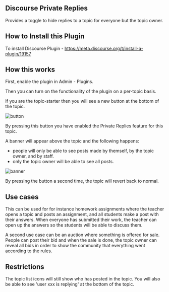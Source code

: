 ## Discourse Private Replies

Provides a toggle to hide replies to a topic for everyone but the topic owner.

## How to Install this Plugin

To install Discourse Plugin - https://meta.discourse.org/t/install-a-plugin/19157

## How this works

First, enable the plugin in Admin - Plugins.

Then you can turn on the functionality of the plugin on a per-topic basis.

If you are the topic-starter then you will see a new button at the bottom of the topic.

![button](https://raw.githubusercontent.com/discoursehosting/discourse-private-replies/master/screenshots/button.png)

By pressing this button you have enabled the Private Replies feature for this topic.

A banner will appear above the topic and the following happens:

- people will only be able to see posts made by themself, by the topic owner, and by staff.
- only the topic owner will be able to see all posts.

![banner](https://raw.githubusercontent.com/discoursehosting/discourse-private-replies/master/screenshots/banner.png)

By pressing the button a second time, the topic will revert back to normal.

## Use cases

This can be used for for instance homework assignments where the teacher opens a topic and posts an assignment, 
and all students make a post with their answers. When everyone has submitted their work, the teacher can open up
the answers so the students will be able to discuss them.

A second use case can be an auction where something is offered for sale. People can post their bid and when the
sale is done, the topic owner can reveal all bids in order to show the community that everything went according to the rules.

## Restrictions

The topic list icons will still show who has posted in the topic. 
You will also be able to see 'user xxx is replying' at the bottom of the topic.


